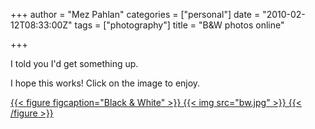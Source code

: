+++
author = "Mez Pahlan"
categories = ["personal"]
date = "2010-02-12T08:33:00Z"
tags = ["photography"]
title = "B&W photos online"

+++

I told you I'd get something up.

I hope this works! Click on the image to enjoy.

[{{< figure figcaption="Black & White" >}}
    {{< img src="bw.jpg" >}}
{{< /figure >}}](https://goo.gl/photos/GSKaJBsYDaBKL2Du8)

<!--more-->
